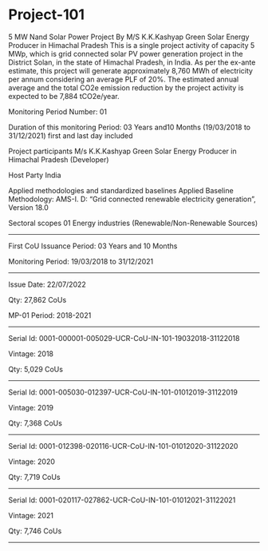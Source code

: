 # Project-101
5 MW Nand Solar Power Project By M/S K.K.Kashyap Green Solar Energy Producer in Himachal Pradesh
This is a single project activity of capacity 5 MWp, which is grid connected solar PV power generation 
project in the District Solan, in the state of Himachal Pradesh, in India. As per the ex-ante estimate, 
this project will generate approximately 8,760 MWh of electricity per annum considering an average PLF of 20%. 
The estimated annual average and the total CO2e emission reduction by the project activity is expected to be 7,884 tCO2e/year.

Monitoring Period Number: 01

Duration of this monitoring Period: 03 Years and10 
Months
(19/03/2018 to 31/12/2021) first and last day included

Project participants M/s K.K.Kashyap Green Solar Energy Producer in 
Himachal Pradesh (Developer)

Host Party India

Applied methodologies and standardized baselines Applied Baseline Methodology:
AMS-I. D: “Grid connected renewable electricity
generation”, Version 18.0

Sectoral scopes 01 Energy industries
(Renewable/Non-Renewable Sources)
__________
First CoU Issuance Period: 03 Years and 10 Months

Monitoring Period: 19/03/2018 to 31/12/2021

_________
Issue Date: 22/07/2022

Qty: 27,862 CoUs

MP-01 Period: 2018-2021
________
Serial Id: 0001-000001-005029-UCR-CoU-IN-101-19032018-31122018

Vintage: 2018

Qty: 5,029 CoUs
_______
Serial Id: 0001-005030-012397-UCR-CoU-IN-101-01012019-31122019

Vintage: 2019

Qty: 7,368 CoUs
________
Serial Id: 0001-012398-020116-UCR-CoU-IN-101-01012020-31122020

Vintage: 2020

Qty: 7,719 CoUs
__________
Serial Id: 0001-020117-027862-UCR-CoU-IN-101-01012021-31122021

Vintage: 2021

Qty: 7,746 CoUs
_________________

